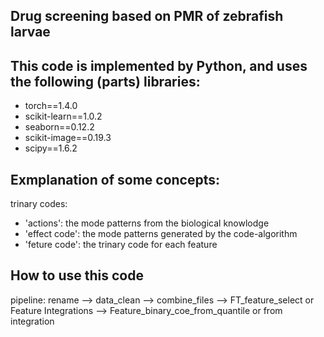 ## Drug screening based on PMR of zebrafish larvae

## This code is implemented by Python, and uses the following (parts) libraries:

- torch==1.4.0
- scikit-learn==1.0.2
- seaborn==0.12.2
- scikit-image==0.19.3
- scipy==1.6.2

## Exmplanation of some concepts:

trinary codes: 

- 'actions': the mode patterns from the biological knowlodge
- 'effect code': the mode patterns generated by the code-algorithm
- 'feture code': the trinary code for each feature

## How to use this code

pipeline:
rename --> data_clean --> combine_files --> FT_feature_select or Feature Integrations --> Feature_binary_coe_from_quantile or from integration